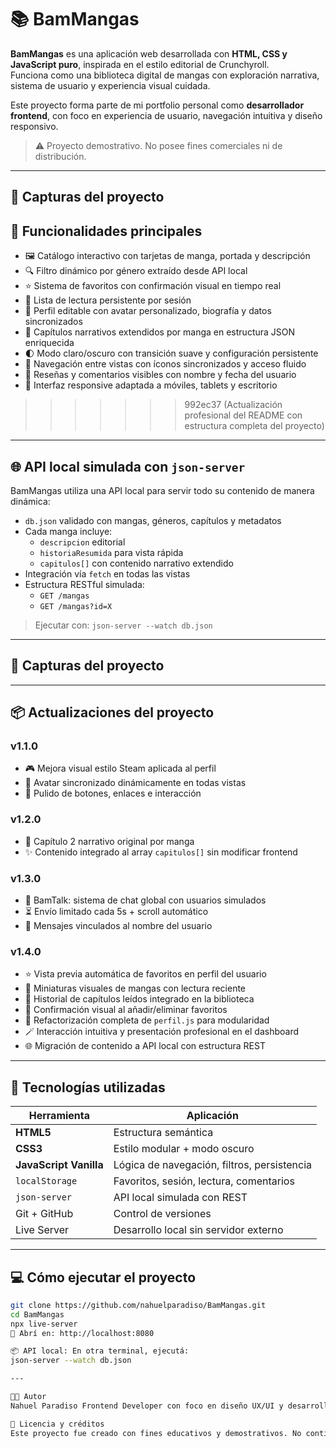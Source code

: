 # 📚 BamMangas

**BamMangas** es una aplicación web desarrollada con **HTML, CSS y JavaScript puro**, inspirada en el estilo editorial de Crunchyroll.  
Funciona como una biblioteca digital de mangas con exploración narrativa, sistema de usuario y experiencia visual cuidada.

Este proyecto forma parte de mi portfolio personal como **desarrollador frontend**, con foco en experiencia de usuario, navegación intuitiva y diseño responsivo.

> ⚠️ Proyecto demostrativo. No posee fines comerciales ni de distribución.

---

## 🧪 Capturas del proyecto



## 🎯 Funcionalidades principales

- 🖼️ Catálogo interactivo con tarjetas de manga, portada y descripción  
- 🔍 Filtro dinámico por género extraído desde API local  
- ⭐ Sistema de favoritos con confirmación visual en tiempo real  
- 📖 Lista de lectura persistente por sesión  
- 👤 Perfil editable con avatar personalizado, biografía y datos sincronizados  
- 📘 Capítulos narrativos extendidos por manga en estructura JSON enriquecida  
- 🌓 Modo claro/oscuro con transición suave y configuración persistente  
- 🔁 Navegación entre vistas con íconos sincronizados y acceso fluido  
- 💬 Reseñas y comentarios visibles con nombre y fecha del usuario  
- 📱 Interfaz responsive adaptada a móviles, tablets y escritorio  
>>>>>>> 992ec37 (Actualización profesional del README con estructura completa del proyecto)

---

## 🌐 API local simulada con `json-server`

BamMangas utiliza una API local para servir todo su contenido de manera dinámica:

- `db.json` validado con mangas, géneros, capítulos y metadatos  
- Cada manga incluye:  
  - `descripcion` editorial  
  - `historiaResumida` para vista rápida  
  - `capitulos[]` con contenido narrativo extendido  
- Integración vía `fetch` en todas las vistas  
- Estructura RESTful simulada:  
  - `GET /mangas`  
  - `GET /mangas?id=X`  

> Ejecutar con: `json-server --watch db.json`

---

## 🔎 Capturas del proyecto


---

## 📦 Actualizaciones del proyecto

### v1.1.0  
- 🎮 Mejora visual estilo Steam aplicada al perfil  
- 🔁 Avatar sincronizado dinámicamente en todas vistas  
- 🧼 Pulido de botones, enlaces e interacción  

### v1.2.0  
- 📘 Capítulo 2 narrativo original por manga  
- ✨ Contenido integrado al array `capitulos[]` sin modificar frontend  

### v1.3.0  
- 💬 BamTalk: sistema de chat global con usuarios simulados  
- ⏳ Envío limitado cada 5s + scroll automático  
- 👤 Mensajes vinculados al nombre del usuario  

### v1.4.0  
- ⭐ Vista previa automática de favoritos en perfil del usuario  
- 📖 Miniaturas visuales de mangas con lectura reciente  
- 📘 Historial de capítulos leídos integrado en la biblioteca  
- 🧠 Confirmación visual al añadir/eliminar favoritos  
- 🔧 Refactorización completa de `perfil.js` para modularidad  
- 🪄 Interacción intuitiva y presentación profesional en el dashboard  
- 🌐 Migración de contenido a API local con estructura REST

---

## 🧠 Tecnologías utilizadas

| Herramienta        | Aplicación |
|--------------------|------------|
| **HTML5**          | Estructura semántica  
| **CSS3**           | Estilo modular + modo oscuro  
| **JavaScript Vanilla** | Lógica de navegación, filtros, persistencia  
| `localStorage`     | Favoritos, sesión, lectura, comentarios  
| `json-server`      | API local simulada con REST  
| Git + GitHub       | Control de versiones  
| Live Server        | Desarrollo local sin servidor externo  

---

## 💻 Cómo ejecutar el proyecto

```bash
git clone https://github.com/nahuelparadiso/BamMangas.git
cd BamMangas
npx live-server
🔗 Abrí en: http://localhost:8080

📦 API local: En otra terminal, ejecutá:
json-server --watch db.json

---

👨‍💻 Autor
Nahuel Paradiso Frontend Developer con foco en diseño UX/UI y desarrollo web interactivo. 📍 Proyecto creado para portfolio personal y aprendizaje técnico.

📜 Licencia y créditos
Este proyecto fue creado con fines educativos y demostrativos. No contiene contenido original ni reproducción comercial. Todas las obras referenciadas pertenecen a sus respectivos autores/editoriales.